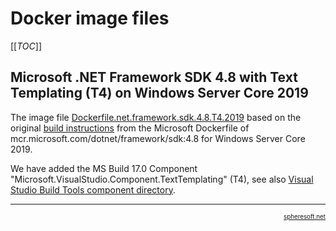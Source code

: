 # Docker image files

[[_TOC_]]



## Microsoft .NET Framework SDK 4.8 with Text Templating (T4) on Windows Server Core 2019

The image file [Dockerfile.net.framework.sdk.4.8.T4.2019](Dockerfile.net.framework.sdk.4.8.T4.2019)
based on the original [build instructions](https://github.com/microsoft/dotnet-framework-docker/blob/main/src/sdk/4.8/windowsservercore-ltsc2019/Dockerfile)
from the Microsoft Dockerfile of mcr.microsoft.com/dotnet/framework/sdk:4.8 for Windows Server Core
2019.

We have added the MS Build 17.0 Component "Microsoft.VisualStudio.Component.TextTemplating" (T4), see also
[Visual Studio Build Tools component directory](https://learn.microsoft.com/en-us/visualstudio/install/workload-component-id-vs-build-tools?view=vs-2022).



<!-- FOOTER -->
<hr style="height: 1px" />
<a href="http://spheresoft.net" style="font-size: 0.7em; float: right">spheresoft.net</a>

